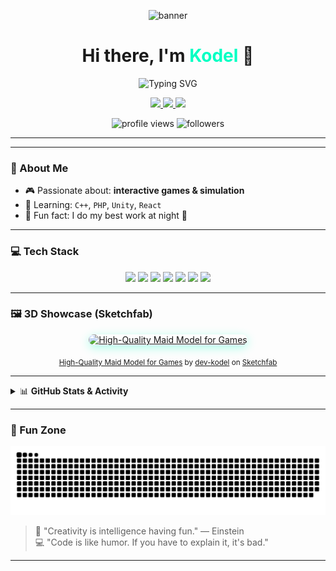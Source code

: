 
<p align="center">
  <img src="https://capsule-render.vercel.app/api?type=waving&color=0:00ffc3,100:1e90ff&height=180&section=header&text=Kodel%20Dev&fontSize=48&fontAlign=50&fontColor=ffffff" alt="banner"/>
</p>

<h1 align="center">Hi there, I'm <span style="color:#00ffc3;">Kodel</span> 👋</h1>

<p align="center">
  <img src="https://readme-typing-svg.demolab.com?font=Fira+Code&pause=1000&center=true&vCenter=true&width=435&lines=Creative+Developer+%7C+Game+Enthusiast+%7C" alt="Typing SVG" />
</p>


<p align="center">
  <a href="https://kodel-dev.github.io" target="_blank">
    <img src="https://img.shields.io/badge/My%20Website-%F0%9F%8C%90-cyan?style=for-the-badge&logo=github" />
  </a>
  <a href="mailto:kodelz651@gmail.com" target="_blank">
    <img src="https://img.shields.io/badge/Email-D14836?style=for-the-badge&logo=gmail&logoColor=white" />
  </a>
  <a href="https://instagram.com/notyur_devboy" target="_blank">
    <img src="https://img.shields.io/badge/Instagram-E4405F?style=for-the-badge&logo=instagram&logoColor=white" />
  </a>
</p>


<p align="center">
  <img src="https://komarev.com/ghpvc/?username=kodel-dev&style=flat-square&color=blue" alt="profile views"/>
  <img src="https://img.shields.io/github/followers/kodel-dev?label=Followers&style=flat-square&color=1e90ff" alt="followers"/>
</p>

---

---

### 🎯 About Me
- 🎮 Passionate about: **interactive games & simulation**
- 🧠 Learning: `C++`, `PHP`, `Unity`, `React`
- 💬 Fun fact: I do my best work at night 🌙

---

### 💻 Tech Stack
<p align="center">
  <img src="https://cdn.jsdelivr.net/gh/devicons/devicon/icons/cplusplus/cplusplus-original.svg" width="40"/>
  <img src="https://cdn.jsdelivr.net/gh/devicons/devicon/icons/php/php-original.svg" width="40"/>
  <img src="https://cdn.jsdelivr.net/gh/devicons/devicon/icons/html5/html5-original.svg" width="40"/>
  <img src="https://cdn.jsdelivr.net/gh/devicons/devicon/icons/javascript/javascript-original.svg" width="40"/>
  <img src="https://cdn.jsdelivr.net/gh/devicons/devicon/icons/unity/unity-original.svg" width="40"/>
  <img src="https://cdn.jsdelivr.net/gh/devicons/devicon/icons/react/react-original.svg" width="40"/>
  <img src="https://cdn.jsdelivr.net/gh/devicons/devicon/icons/python/python-original.svg" width="40"/>
</p>

---


### 🖼️ 3D Showcase (Sketchfab)
<p align="center">
  <a href="https://sketchfab.com/3d-models/high-quality-maid-model-for-games-4b46ace4d9c748cda18a6c2f751850b1" target="_blank">
    <img src="https://media.sketchfab.com/models/4b46ace4d9c748cda18a6c2f751850b1/thumbnails/2e2e2e2e2e2e2e2e2e2e2e2e2e2e2e2e/1024x576.jpeg" alt="High-Quality Maid Model for Games" width="400" style="border-radius:12px;box-shadow:0 4px 16px #00ffc355;"/>
  </a>
</p>
<p align="center">
  <sub>
    <a href="https://sketchfab.com/3d-models/high-quality-maid-model-for-games-4b46ace4d9c748cda18a6c2f751850b1">High-Quality Maid Model for Games</a> by <a href="https://sketchfab.com/dev-kodel">dev-kodel</a> on <a href="https://sketchfab.com">Sketchfab</a>
  </sub>
</p>

---

<details>
<summary>📊 <b>GitHub Stats & Activity</b></summary>

<p align="center">
  <img src="https://github-readme-stats.vercel.app/api?username=kodel-dev&show_icons=true&theme=tokyonight&hide_border=true" width="48%"/>
  <img src="https://github-readme-streak-stats.herokuapp.com/?user=kodel-dev&theme=tokyonight&hide_border=true" width="48%"/>
</p>
<p align="center">
  <img src="https://github-readme-stats.vercel.app/api/top-langs/?username=kodel-dev&layout=compact&theme=tokyonight&hide_border=true" width="48%"/>
</p>
</details>

---


### 🌟 Fun Zone

<div align="center" style="width:100%;max-width:600px;margin:auto;">
  <img src="https://raw.githubusercontent.com/Platane/snk/output/github-contribution-grid-snake.svg" alt="snake eating dots" style="max-width:100%;height:auto;background:transparent;" />
</div>

> 🧠 "Creativity is intelligence having fun." — Einstein  
> 💻 "Code is like humor. If you have to explain it, it's bad."

---
